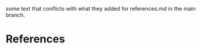 
some text that conflicts with what they added for references.md in the main branch.

# References


